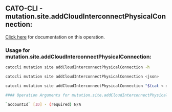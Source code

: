 
## CATO-CLI - mutation.site.addCloudInterconnectPhysicalConnection:
[Click here](https://api.catonetworks.com/documentation/#mutation-mutation.site.addCloudInterconnectPhysicalConnection) for documentation on this operation.

### Usage for mutation.site.addCloudInterconnectPhysicalConnection:

```bash
catocli mutation site addCloudInterconnectPhysicalConnection -h

catocli mutation site addCloudInterconnectPhysicalConnection <json>

catocli mutation site addCloudInterconnectPhysicalConnection "$(cat < mutation.site.addCloudInterconnectPhysicalConnection.json)"

#### Operation Arguments for mutation.site.addCloudInterconnectPhysicalConnection ####

`accountId` [ID] - (required) N/A    
